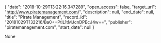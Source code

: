 {
  "date": "2018-10-29T13:22:16.347289", 
  "open_access": false, 
  "target_url": "http://www.piratemanagement.com/", 
  "description": null, 
  "end_date": null, 
  "title": "Pirate Management", 
  "record_id": "20181029T132216/Ba0++PtlL1tMJcnDPEcJ4w==", 
  "publisher": "piratemanagement.com", 
  "start_date": null
}

None